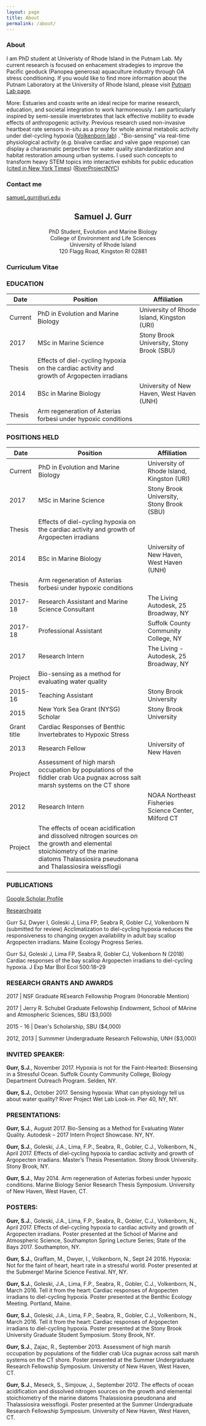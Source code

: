 ```yaml
---
layout: page
title: About
permalink: /about/
---
```


### About
I am PhD student at Univeristy of Rhode Island in the Putnam Lab. My current research is focused on enhacement stradegies to improve the Pacific geoduck (Panopea generosa) aquaculture industry through OA stress conditioning.
If you would like to find more information about the Putnam Laboratory at the University of Rhode Island, please visit [Putnam Lab page](http://putnamlab.com/).

More:
Estuaries and coasts write an ideal recipe for marine research, education, and societal integration to work harmoneously. I am particularly inspired by semi-sessile invertebrates that lack effective mobility to evade effects of anthropogenic activity. Previous research used non-invasive heartbeat rate sensors in-situ as a proxy for whole animal metabolic activity under diel-cycling hypoxia ([Volkenborn lab](https://you.stonybrook.edu/samuelgurr/)) . "Bio-sensing" via real-time physiological activity (e.g. bivalve cardiac and valve gape response) can display a charasmatic perpective for water quality standardization and habitat restoration amoung urban systems. I used such concepts to transform heavy STEM topics into interactive exhibits for public education ([cited in New York Times](https://www.nytimes.com/2018/06/05/nyregion/new-york-today-hudson-river-fish.html))
([RiverProjectNYC](https://www.riverprojectnyc.org/visiting-research/))

### Contact me

[samuel_gurr@uri.edu](mailto:samuel_gurr@uri.edu)


## <center>Samuel J. Gurr</center>
<center>PhD Student, Evolution and Marine Biology </center>
<center>College of Environment and Life Sciences</center>
<center>University of Rhode Island</center>
<center>120 Flagg Road, Kingston RI 02881</center>


### Curriculum Vitae

### EDUCATION

Date|Position| Affiliation
--|--|--
Current |	PhD in Evolution and Marine Biology | University of Rhode Island, Kingston (URI)
 2017 |	MSc in Marine Science | Stony Brook University, Stony Brook (SBU)
 | Thesis| Effects of diel-cycling hypoxia on the cardiac activity and growth of Argopecten irradians
2014 |	BSc in Marine Biology | University of New Haven, West Haven (UNH)
 | Thesis | Arm regeneration of Asterias forbesi under hypoxic conditions


### POSITIONS HELD
Date|Position| Affiliation
--|--|--
Current |	PhD in Evolution and Marine Biology | University of Rhode Island, Kingston (URI)
 2017 |	MSc in Marine Science | Stony Brook University, Stony Brook (SBU)
 | Thesis| Effects of diel-cycling hypoxia on the cardiac activity and growth of Argopecten irradians
2014 |	BSc in Marine Biology | University of New Haven, West Haven (UNH)
 | Thesis | Arm regeneration of Asterias forbesi under hypoxic conditions
2017-18 | Research Assistant and Marine Science Consultant | The Living Autodesk, 25 Broadway, NY
2017-18 | Professional Assistant | Suffolk County Community College, NY
2017 | Research Intern  | The Living - Autodesk, 25 Broadway, NY
  | Project | Bio-sensing as a method for evaluating water quality
2015-16 | Teaching Assistant | Stony Brook University
2015	|  New York Sea Grant (NYSG) Scholar | Stony Brook University
  | Grant title  | Cardiac Responses of Benthic Invertebrates to Hypoxic Stress
2013  | Research Fellow | University of New Haven
  | Project  | Assessment of high marsh occupation by populations of the fiddler crab Uca pugnax across salt marsh systems on the CT shore
2012 | Research Intern | NOAA Northeast Fisheries Science Center, Milford CT
  | Project | The effects of ocean acidification and dissolved nitrogen sources on the growth and elemental stoichiometry of the marine diatoms Thalassiosira pseudonana and Thalassiosira weissflogii

### PUBLICATIONS

[Google Scholar Profile](https://scholar.google.com/citations?hl=en&user=fBPOor0AAAAJ&view_op=list_works&gmla=AJsN-F4bgxyVHUhXgjnyJN8RPcFlU1hR870NjwyXR_08fhY0BBwQMVhfy84bCx_vLBXphwY6pVl8n7-YFpVMAnzenWylkDjdcyvqsYwlzog-wEOcy9nSke4)

[Researchgate](https://www.researchgate.net/profile/Samuel_Gurr)

Gurr SJ, Dwyer I, Goleski J, Lima FP, Seabra R, Gobler CJ, Volkenborn N (submitted for review) Acclimatization to diel-cycling hypoxia reduces the responsiveness to changing oxygen availability in adult bay scallop Argopecten irradians. Maine Ecology Progress Series.

Gurr SJ, Goleski J, Lima FP, Seabra R, Gobler CJ, Volkenborn N (2018) Cardiac responses of the bay scallop Argopecten irradians to diel-cycling hypoxia. J Exp Mar Biol Ecol 500:18–29


### RESEARCH GRANTS AND AWARDS

2017	| 	NSF Graduate REsearch Fellowship Program (Honorable Mention)

2017	| Jerry R. Schubel Graduate Fellowship Endowment, School of MArine and Atmospheric Sciences, SBU ($3,000)

2015 - 16  | Dean's Scholarship, SBU ($4,000)

2012, 2013  | Summmer Undergraduate Research Fellowship, UNH ($3,000)


### INVITED SPEAKER:
**Gurr, S.J.**, November 2017. Hypoxia is not for the Faint-Hearted: Biosensing in a Stressful Ocean. Suffolk County Community College, Biology Department Outreach Program. Selden, NY.

**Gurr, S.J.**, October 2017. Sensing hypoxia: What can physiology tell us about water quality? River Project Wet Lab Look-in. Pier 40, NY, NY.

### PRESENTATIONS:

**Gurr, S.J.**, August 2017. Bio-Sensing as a Method for Evaluating Water Quality. Autodesk – 2017 Intern Project Showcase. NY, NY.

**Gurr, S.J.**, Goleski, J.A., Lima, F.P., Seabra, R., Gobler, C.J., Volkenborn, N., April 2017. Effects of diel-cycling hypoxia to cardiac activity and growth of Argopecten irradians. Master’s Thesis Presentation. Stony Brook University. Stony Brook, NY.

**Gurr, S.J.**, May 2014. Arm regeneration of Asterias forbesi under hypoxic conditions. Marine Biology Senior Research Thesis Symposium. University of New Haven, West Haven, CT.

### POSTERS:
**Gurr, S.J.**, Goleski, J.A., Lima, F.P., Seabra, R., Gobler, C.J., Volkenborn, N., April 2017. Effects of diel-cycling hypoxia to cardiac activity and growth of Argopecten irradians. Poster presented at the School of Marine and Atmospheric Science, Southampton Spring Lecture Series; State of the Bays 2017. Southampton, NY.

**Gurr, S.J.**, Graffam, M., Dwyer, I., Volkenborn, N., Sept 24 2016. Hypoxia: Not for the faint of heart, heart rate in a stressful world. Poster presented at the Submerge! Marine Science Festival. NY, NY.

**Gurr, S.J.**, Goleski, J.A., Lima, F.P., Seabra, R., Gobler, C.J., Volkenborn, N., March 2016. Tell it from the heart: Cardiac responses of Argopecten irradians to diel-cycling hypoxia. Poster presented at the Benthic Ecology Meeting. Portland, Maine.

**Gurr, S.J.**, Goleski, J.A., Lima, F.P., Seabra, R., Gobler, C.J., Volkenborn, N., March 2016. Tell it from the heart: Cardiac responses of Argopecten irradians to diel-cycling hypoxia. Poster presented at the Stony Brook University Graduate Student Symposium. Stony Brook, NY.

**Gurr, S.J.**, Zajac, R., September 2013. Assessment of high marsh occupation by populations of the fiddler crab Uca pugnax across salt marsh systems on the CT shore. Poster presented at the Summer Undergraduate Research Fellowship Symposium. University of New Haven, West Haven, CT.

**Gurr, S.J.**, Meseck, S., Simjouw, J., September 2012. The effects of ocean acidification and dissolved nitrogen sources on the growth and elemental stoichiometry of the marine diatoms Thalassiosira pseudonana and Thalassiosira weissflogii. Poster presented at the Summer Undergraduate Research Fellowship Symposium. University of New Haven, West Haven, CT.
